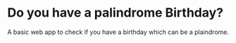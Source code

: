 # Do you have a palindrome Birthday?

A basic web app to check if you have a birthday which can be a plaindrome.